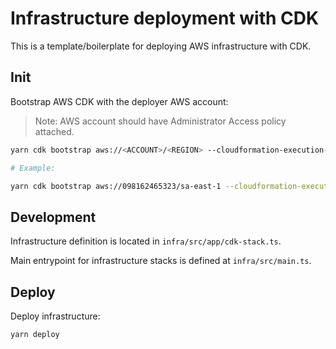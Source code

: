 # Infrastructure deployment with CDK

This is a template/boilerplate for deploying AWS infrastructure with CDK.

## Init

Bootstrap AWS CDK with the deployer AWS account:

> Note: AWS account should have Administrator Access policy attached.

```sh
yarn cdk bootstrap aws://<ACCOUNT>/<REGION> --cloudformation-execution-policies arn:aws:iam::aws:policy/AdministratorAccess aws://<ACCOUNT>/<REGION>

# Example:

yarn cdk bootstrap aws://098162465323/sa-east-1 --cloudformation-execution-policies arn:aws:iam::aws:policy/AdministratorAccess aws://098162465323/sa-east-1
```

## Development

Infrastructure definition is located in `infra/src/app/cdk-stack.ts`.

Main entrypoint for infrastructure stacks is defined at `infra/src/main.ts`.

## Deploy

Deploy infrastructure:

```sh
yarn deploy
```
